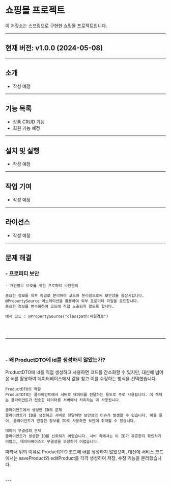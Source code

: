 # 쇼핑몰 프로젝트

이 저장소는 스프링으로 구현한 쇼핑몰 프로젝트입니다.

---

## 현재 버전: v1.0.0 (2024-05-08)

---


## 소개

 - 작성 예정

---

## 기능 목록

 - 상품 CRUD 기능
 - 회원 기능 예정

---


## 설치 및 실행

 - 작성 예정

---


## 작업 기여
 - 작성 예정

---
## 라이선스

 - 작성 예정


---

## 문제 해결
### - 프로퍼티 보안 
    - 개인정보 보호를 위한 프로퍼티 보안관리

    중요한 정보를 외부 파일로 분리하여 코드와 분리함으로써 보안성을 향상시킵니다.
    @PropertySource 어노테이션을 활용하여 외부 프로퍼티 파일을 로드합니다.
    중요한 정보를 변수화하여 코드에 직접 노출되지 않도록 합니다.

    예시 코드 : @PropertySource("classpath:파일경로")

<br /><br />

---
<br />


### - 왜 ProductDTO에 id를 생성하지 않았는가?
  ProductDTO에 id를 직접 생성하고 사용하면 코드를 간소화할 수 있지만, 대신에 넘어온 id를 활용하여 데이터베이스에서 값을 찾고 이를 수정하는 방식을 선택했습니다.

    ProductDTO의 역할
    ProductDTO는 클라이언트에서 서버로 데이터를 전달하는 용도로 주로 사용됩니다. 이 객체는 클라이언트가 전송한 데이터를 서버에서 처리하는 데 사용됩니다.

    클라이언트에서 생성한 ID의 문제
    클라이언트가 ID를 생성하고 서버로 전달하면 보안상의 이슈가 발생할 수 있습니다. 예를 들어, 클라이언트가 민감한 정보를 ID로 사용하면 보안에 취약할 수 있습니다.

    데이터 무결성의 문제
    클라이언트가 생성한 ID를 신뢰하기 어렵습니다. 서버 측에서는 이 ID가 유효한지 확인하기 어렵고, 데이터베이스의 무결성을 보장하기 어렵습니다.

따라서 위의 이유로 ProductDTO 코드에 id를 생성하지 않았으며, 대신에 서비스 코드에서는 saveProduct와 editProduct를 각각 생성하여 저장, 수정 기능을 분리했습니다.

<br />
---
<br />
